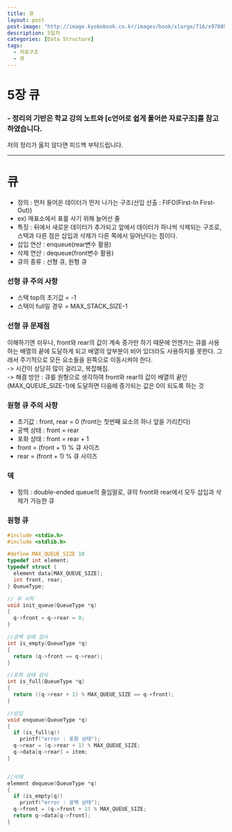 ```yaml
---
title: 큐
layout: post
post-image: "http://image.kyobobook.co.kr/images/book/xlarge/716/x9788970509716.jpg"
description: 5일차
categories: [Data Structure]
tags:
  - 자료구조
  - 큐
---
```


# 5장 큐

### - 정리의 기반은 학교 강의 노트와 [c언어로 쉽게 풀어쓴 자료구조]를 참고하였습니다.

저의 정리가 옳지 않다면 피드백 부탁드립니다.

---

# 큐

- 정의 : 먼저 들어온 데이터가 먼저 나가는 구조(선입 선출 : FIFO(First-In First-Out))
- ex) 매표소에서 표를 사기 위해 늘어선 줄
- 특징 : 뒤에서 새로운 데이터가 추가되고 앞에서 데이터가 하나씩 삭제되는 구조로, 스택과 다른 점은 삽입과 삭제가 다른 쪽에서 일어난다는 점이다.
- 삽입 연산 : enqueue(rear변수 활용)
- 삭제 연산 : dequeue(front변수 활용)
- 큐의 종류 : 선형 큐, 원형 큐

### 선형 큐 주의 사항

- 스택 top의 초기값 = -1
- 스택이 full일 경우 = MAX_STACK_SIZE-1

### 선형 큐 문제점

이해하기엔 쉬우나, front와 rear의 값이 계속 증가만 하기 때문에 언젠가는 큐를 사용하는 배열의 끝에 도달하게 되고 배열의 앞부분이 비어 있더라도 사용하지를 못한다. 그래서 주기적으로 모든 요소들을 왼쪽으로 이동시켜야 한다.  
-> 시간이 상당히 많이 걸리고, 복잡해짐.  
-> 해결 방안 : 큐를 원형으로 생각하여 front와 rear의 값이 배열의 끝인 (MAX_QUEUE_SIZE-1)에 도달하면 다음에 증가되는 값은 0이 되도록 하는 것

### 원형 큐 주의 사항

- 초기값 : front, rear = 0 (front는 첫번째 요소의 하나 앞을 가리킨다)
- 공백 상태 : front = rear
- 포화 상태 : front = rear + 1
- front = (front + 1) % 큐 사이즈
- rear = (front + 1) % 큐 사이즈

### 덱

- 정의 : double-ended queue의 줄임말로, 큐의 front와 rear에서 모두 삽입과 삭제가 가능한 큐

### 원형 큐

```c
#include <stdio.h>
#include <stdlib.h>

#define MAX_QUEUE_SIZE 10
typedef int element;
typedef struct {
  element data[MAX_QUEUE_SIZE];
  int front, rear;
} QueueType;

// 큐 시작
void init_queue(QueueType *q)
{
  q->front = q->rear = 0;
}

//공백 상태 검사
int is_empty(QueueType *q)
{
  return (q->front == q->rear);
}

//포화 상태 검사
int is_full(QueueType *q)
{
  return ((q->rear + 1) % MAX_QUEUE_SIZE == q->front);
}

//삽입
void enqueue(QueueType *q)
{
  if (is_full(q))
    printf("error : 포화 상태");
  q->rear = (q->rear + 1) % MAX_QUEUE_SIZE;
  q->data[q->rear] = item;
}


//삭제
element dequeue(QueueType *q)
{
  if (is_empty(q))
    printf("error : 공백 상태");
  q->front = (q->front + 1) % MAX_QUEUE_SIZE;
  return q->data[q->front];
}
```
